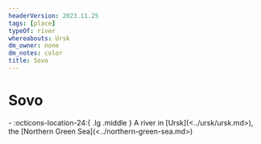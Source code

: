```yaml
---
headerVersion: 2023.11.25
tags: [place]
typeOf: river
whereabouts: Ursk
dm_owner: none
dm_notes: color
title: Sovo
---
```

# Sovo
<div class="grid cards ext-narrow-margin ext-one-column" markdown>
-    :octicons-location-24:{ .lg .middle } A river in [Ursk](<../ursk/ursk.md>), the [Northern Green Sea](<../northern-green-sea.md>)  
</div>


